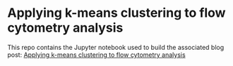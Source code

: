 # Applying k-means clustering to flow cytometry analysis
This repo contains the Jupyter notebook used to build the associated blog post: [Applying k-means clustering to flow cytometry analysis](http://inmachineswetrust.com/posts/k-means_clustering/) 
